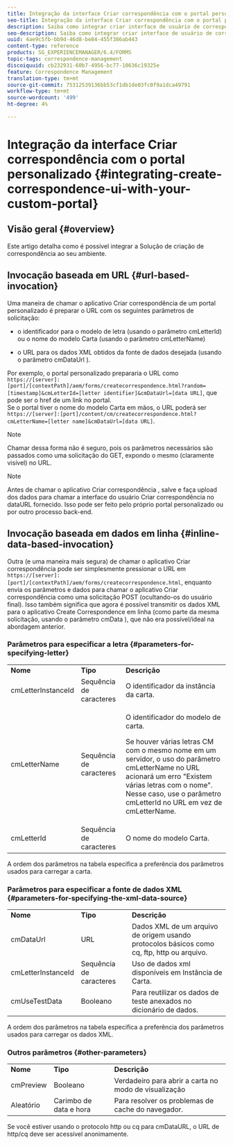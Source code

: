 ```yaml
---
title: Integração da interface Criar correspondência com o portal personalizado
seo-title: Integração da interface Criar correspondência com o portal personalizado
description: Saiba como integrar criar interface de usuário de correspondência com seu portal personalizado
seo-description: Saiba como integrar criar interface de usuário de correspondência com seu portal personalizado
uuid: 4ae9c5fb-bb9d-46d8-be84-455f386ab443
content-type: reference
products: SG_EXPERIENCEMANAGER/6.4/FORMS
topic-tags: correspondence-management
discoiquuid: cb232931-60b7-4956-bc77-10636c19325e
feature: Correspondence Management
translation-type: tm+mt
source-git-commit: 75312539136bb53cf1db1de03fc0f9a1dca49791
workflow-type: tm+mt
source-wordcount: '499'
ht-degree: 4%

---
```



# Integração da interface Criar correspondência com o portal personalizado {#integrating-create-correspondence-ui-with-your-custom-portal}

## Visão geral {#overview}

Este artigo detalha como é possível integrar a Solução de criação de correspondência ao seu ambiente.

## Invocação baseada em URL {#url-based-invocation}

Uma maneira de chamar o aplicativo Criar correspondência de um portal personalizado é preparar o URL com os seguintes parâmetros de solicitação:

* o identificador para o modelo de letra (usando o parâmetro cmLetterId) ou o nome do modelo Carta (usando o parâmetro cmLetterName)

* o URL para os dados XML obtidos da fonte de dados desejada (usando o parâmetro cmDataUrl ).

Por exemplo, o portal personalizado prepararia o URL como\
`https://[server]:[port]/[contextPath]/aem/forms/createcorrespondence.html?random=[timestamp]&cmLetterId=[letter identifier]&cmDataUrl=[data URL]`, que pode ser o href de um link no portal.\
Se o portal tiver o nome do modelo Carta em mãos, o URL poderá ser\
`https://[server]:[port]/content/cm/createcorrespondence.html?cmLetterName=[letter name]&cmDataUrl=[data URL]`.

>[!NOTE]
>
>Chamar dessa forma não é seguro, pois os parâmetros necessários são passados como uma solicitação do GET, expondo o mesmo (claramente visível) no URL.

>[!NOTE]
>
>Antes de chamar o aplicativo Criar correspondência , salve e faça upload dos dados para chamar a interface do usuário Criar correspondência no dataURL fornecido. Isso pode ser feito pelo próprio portal personalizado ou por outro processo back-end.

## Invocação baseada em dados em linha {#inline-data-based-invocation}

Outra (e uma maneira mais segura) de chamar o aplicativo Criar correspondência pode ser simplesmente pressionar o URL em `https://[server]:[port]/[contextPath]/aem/forms/createcorrespondence.html`, enquanto envia os parâmetros e dados para chamar o aplicativo Criar correspondência como uma solicitação POST (ocultando-os do usuário final). Isso também significa que agora é possível transmitir os dados XML para o aplicativo Create Correspondence em linha (como parte da mesma solicitação, usando o parâmetro cmData ), que não era possível/ideal na abordagem anterior.

### Parâmetros para especificar a letra {#parameters-for-specifying-letter}

<table> 
 <tbody>
  <tr>
   <td><strong>Nome</strong></td> 
   <td><strong>Tipo</strong></td> 
   <td><strong>Descrição</strong></td> 
  </tr>
  <tr>
   <td>cmLetterInstanceId</td> 
   <td>Sequência de caracteres</td> 
   <td>O identificador da instância da carta.</td> 
  </tr>
  <tr>
   <td>cmLetterName</td> 
   <td>Sequência de caracteres</td> 
   <td><p>O identificador do modelo de carta. </p> <p>Se houver várias letras CM com o mesmo nome em um servidor, o uso do parâmetro cmLetterName no URL acionará um erro "Existem várias letras com o nome". Nesse caso, use o parâmetro cmLetterId no URL em vez de cmLetterName.</p> </td> 
  </tr>
  <tr>
   <td>cmLetterId</td> 
   <td>Sequência de caracteres</td> 
   <td>O nome do modelo Carta.</td> 
  </tr>
 </tbody>
</table>

A ordem dos parâmetros na tabela especifica a preferência dos parâmetros usados para carregar a carta.

### Parâmetros para especificar a fonte de dados XML {#parameters-for-specifying-the-xml-data-source}

<table> 
 <tbody>
  <tr>
   <td><strong>Nome</strong></td> 
   <td><strong>Tipo</strong></td> 
   <td><strong>Descrição</strong></td> 
  </tr>
  <tr>
   <td>cmDataUrl<br /> </td> 
   <td>URL</td> 
   <td>Dados XML de um arquivo de origem usando protocolos básicos como cq, ftp, http ou arquivo.<br /> </td> 
  </tr>
  <tr>
   <td>cmLetterInstanceId</td> 
   <td>Sequência de caracteres</td> 
   <td>Uso de dados xml disponíveis em Instância de Carta.</td> 
  </tr>
  <tr>
   <td>cmUseTestData</td> 
   <td>Booleano</td> 
   <td>Para reutilizar os dados de teste anexados no dicionário de dados.</td> 
  </tr>
 </tbody>
</table>

A ordem dos parâmetros na tabela especifica a preferência dos parâmetros usados para carregar os dados XML.

### Outros parâmetros {#other-parameters}

<table> 
 <tbody>
  <tr>
   <td><strong>Nome</strong></td> 
   <td><strong>Tipo</strong></td> 
   <td><strong>Descrição</strong></td> 
  </tr>
  <tr>
   <td>cmPreview<br /> </td> 
   <td>Booleano</td> 
   <td>Verdadeiro para abrir a carta no modo de visualização<br /> </td> 
  </tr>
  <tr>
   <td>Aleatório</td> 
   <td>Carimbo de data e hora</td> 
   <td>Para resolver os problemas de cache do navegador.</td> 
  </tr>
 </tbody>
</table>

Se você estiver usando o protocolo http ou cq para cmDataURL, o URL de http/cq deve ser acessível anonimamente.
